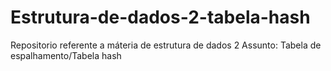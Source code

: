 # Estrutura-de-dados-2-tabela-hash

Repositorio referente a máteria de estrutura de dados 2
Assunto: Tabela de espalhamento/Tabela hash
